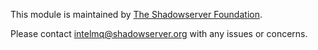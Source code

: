 
This module is maintained by [The Shadowserver Foundation](https://www.shadowserver.org/).  

Please contact intelmq@shadowserver.org with any issues or concerns.

